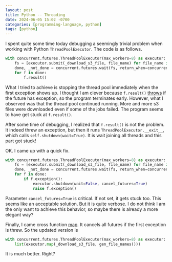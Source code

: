 ```yaml
---
layout: post
title: Python -- Threading
date: 2024-06-05 15:02 -0700
categories: [programming-language, python]
tags: [python]
---
```


I spent quite some time today debugging a seemingly trivial problem when
working with Python `ThreadPoolExecutor`. The code is as follows.

```python
with concurrent.futures.ThreadPoolExecutor(max_workers=8) as executor:
    fs = [executor.submit(_download_s3_file, file_name) for file_name in gen_file_names()]
    done, _not_done = concurrent.futures.wait(fs, return_when=concurrent.futures.FIRST_EXCEPTION)
    for f in done:
        f.result()
```

What I tried to achieve is stopping the thread pool immediately when the first
exception shows up. I thought I am clever because `f.result()`
[throws](https://github.com/python/cpython/blob/878ead1ac1651965126322c1b3d124faf5484dc6/Lib/concurrent/futures/_base.py#L401)
if the future has exception, so the program terminates early. However, what I
observed was that the thread pool continued running. More and more s3 files
were downloaded even if some of the jobs failed. The program seems to have get
stuck at `f.result()`.

After some time of debugging, I realized that `f.result()` is not the problem.
It indeed threw an exception, but then it runs `ThreadPoolExecutor.__exit__`,
which calls `self.shutdown(wait=True)`. It is wait joining all threads and this
part got stuck!

OK. I came up with a quick fix.

```python
with concurrent.futures.ThreadPoolExecutor(max_workers=8) as executor:
    fs = [executor.submit(_download_s3_file, file_name) for file_name in gen_file_names()]
    done, _not_done = concurrent.futures.wait(fs, return_when=concurrent.futures.FIRST_EXCEPTION)
    for f in done:
        if f.exception():
            executor.shutdown(wait=False, cancel_futures=True)
            raise f.exception()
```

Parameter `cancel_futures=True` is critical. If not set, it gets stuck too.
This seems like an acceptable solution. But it is quite verbose. I do not think
I am the only want to achieve this behavior, so maybe there is already a more
elegant way?

Finally, I came cross function
[map](https://github.com/python/cpython/blob/878ead1ac1651965126322c1b3d124faf5484dc6/Lib/concurrent/futures/_base.py#L583).
It cancels all futures if the first exception is threw. So the updated version
is

```python
with concurrent.futures.ThreadPoolExecutor(max_workers=8) as executor:
    list(executor.map(_download_s3_file, gen_file_names()))
```

It is much better. Right?
